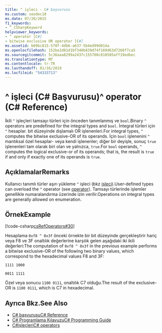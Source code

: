 ```yaml
---
title: ^ işleci - C# başvurusu
ms.custom: seodec18
ms.date: 07/20/2015
f1_keywords:
- ^_CSharpKeyword
helpviewer_keywords:
- ^ operator [C#]
- bitwise exclusive OR operator [C#]
ms.assetid: b09bc815-570f-4db6-a637-5b4ed99d014a
ms.openlocfilehash: 152be2d81d1bf340b839d74f169d63d7260f7ca5
ms.sourcegitcommit: 5c36aaa8299a2437c155700c810585aff19edbec
ms.translationtype: MT
ms.contentlocale: tr-TR
ms.lasthandoff: 01/16/2019
ms.locfileid: "54333713"
---
```

# <a name="-operator-c-reference"></a><span data-ttu-id="de3a1-102">^ işleci (C# Başvurusu)</span><span class="sxs-lookup"><span data-stu-id="de3a1-102">^ operator (C# Reference)</span></span>

<span data-ttu-id="de3a1-103">İkili `^` işleçleri tamsayı türleri için önceden tanımlanmış ve `bool`.</span><span class="sxs-lookup"><span data-stu-id="de3a1-103">Binary `^` operators are predefined for the integral types and `bool`.</span></span> <span data-ttu-id="de3a1-104">İntegral türleri için `^` hesaplar. bit düzeyinde dışlamalı OR işlenenleri.</span><span class="sxs-lookup"><span data-stu-id="de3a1-104">For integral types, `^` computes the bitwise exclusive-OR of its operands.</span></span> <span data-ttu-id="de3a1-105">İçin `bool` işlenenini `^` mantıksal özel hesaplar- veya kendi işlenenler; diğer bir deyişle, sonuç `true` işlenenleri tam olarak biri olan ve yalnızca, `true`.</span><span class="sxs-lookup"><span data-stu-id="de3a1-105">For `bool` operands, `^` computes the logical exclusive-or of its operands; that is, the result is `true` if and only if exactly one of its operands is `true`.</span></span>

## <a name="remarks"></a><span data-ttu-id="de3a1-106">Açıklamalar</span><span class="sxs-lookup"><span data-stu-id="de3a1-106">Remarks</span></span>

<span data-ttu-id="de3a1-107">Kullanıcı tanımlı türler aşırı yükleme `^` işleci (bkz [işleci](../keywords/operator.md)).</span><span class="sxs-lookup"><span data-stu-id="de3a1-107">User-defined types can overload the `^` operator (see [operator](../keywords/operator.md)).</span></span> <span data-ttu-id="de3a1-108">Tamsayı türlerinde işlemler genellikle numaralandırma üzerinde izin verilir.</span><span class="sxs-lookup"><span data-stu-id="de3a1-108">Operations on integral types are generally allowed on enumeration.</span></span>

## <a name="example"></a><span data-ttu-id="de3a1-109">Örnek</span><span class="sxs-lookup"><span data-stu-id="de3a1-109">Example</span></span>

[!code-csharp[csRefOperators#30](~/samples/snippets/csharp/VS_Snippets_VBCSharp/csrefOperators/CS/csrefOperators.cs#30)]

<span data-ttu-id="de3a1-110">Hesaplama `0xf8 ^ 0x3f` önceki örnekte bir bit düzeyinde gerçekleştirir hariç veya F8 ve 3F onaltılık değerlerine karşılık gelen aşağıdaki iki ikili değerleri:</span><span class="sxs-lookup"><span data-stu-id="de3a1-110">The computation of `0xf8 ^ 0x3f` in the previous example performs a bitwise exclusive-OR of the following two binary values, which correspond to the hexadecimal values F8 and 3F:</span></span>

`1111 1000`

`0011 1111`

<span data-ttu-id="de3a1-111">Özel veya sonucu `1100 0111`, onaltılık C7 olduğu.</span><span class="sxs-lookup"><span data-stu-id="de3a1-111">The result of the exclusive-OR is `1100 0111`, which is C7 in hexadecimal.</span></span>

## <a name="see-also"></a><span data-ttu-id="de3a1-112">Ayrıca Bkz.</span><span class="sxs-lookup"><span data-stu-id="de3a1-112">See Also</span></span>

- [<span data-ttu-id="de3a1-113">C# başvurusu</span><span class="sxs-lookup"><span data-stu-id="de3a1-113">C# Reference</span></span>](../index.md)
- [<span data-ttu-id="de3a1-114">C# Programlama Kılavuzu</span><span class="sxs-lookup"><span data-stu-id="de3a1-114">C# Programming Guide</span></span>](../../programming-guide/index.md)
- [<span data-ttu-id="de3a1-115">C#işleçleri</span><span class="sxs-lookup"><span data-stu-id="de3a1-115">C# operators</span></span>](index.md)
